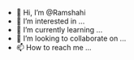 - 👋 Hi, I’m @Ramshahi
- 👀 I’m interested in ...
- 🌱 I’m currently learning ...
- 💞️ I’m looking to collaborate on ...
- 📫 How to reach me ...

<!---
Ramshahi/Ramshahi is a ✨ special ✨ repository because its `README.md` (this file) appears on your GitHub profile.
You can click the Preview link to take a look at your changes.
--->
